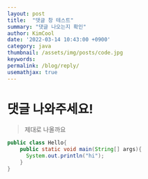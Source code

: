 ```yaml
---
layout: post
title:  "댓글 창 테스트"
summary: "댓글 나오는지 확인"
author: KimCool
date: '2022-03-14 10:43:00 +0900'
category: java
thumbnail: /assets/img/posts/code.jpg
keywords: 
permalink: /blog/reply/
usemathjax: true
---
```



# 댓글 나와주세요!
> 제대로 나올까요

```java
public class Hello{
    public static void main(String[] args){
      System.out.println("hi");
    }
}
```